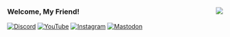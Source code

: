 ### <img src="https://hits.sh/github.com/m3tozz.svg?label=views&color=000000" align="right" />Welcome, My Friend!

[![Discord](https://img.shields.io/badge/discord-5865f2.svg?&style=for-the-badge&logo=discord&logoColor=white)](https://discord.com/users/1069900432941522994)
[![YouTube](https://img.shields.io/badge/youtube-ff0000.svg?&style=for-the-badge&logo=youtube&logoColor=white)](https://www.youtube.com/channel/UCrc4YCiFbMZNEJVmnyV9PjQ)
[![Instagram](https://img.shields.io/badge/instagram-d62976.svg?&style=for-the-badge&logo=instagram&logoColor=white)](https://www.instagram.com/metinzuhree/)
[![Mastodon](https://img.shields.io/badge/mastodon-00acee.svg?&style=for-the-badge&logo=mastodon&logoColor=white)](https://mastodon.social/@m3tozz)
